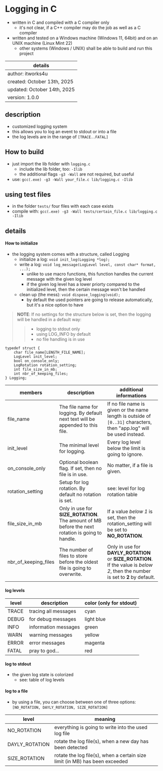 # Logging in C

-   written in C and compiled with a C compiler only
    -   it's not clear, if a C++ compiler may do the job as well as a C compiler
-   written and tested on a Windows machine (Windows 11, 64bit) and on an UNIX machine (Linux Mint 22)
    -   other systems (Windows / UNIX) shall be able to build and run this project

| details |
| - |
| author: itworks4u |
| created: October 13th, 2025 |
| updated: October 14th, 2025 |
| version: 1.0.0 |

##  description
-   customized logging system
-   this allows you to log an event to stdout or into a file
-   the log levels are in the range of `[TRACE..FATAL]`

##  How to build
-   just import the lib folder with `logging.c`
    -   include the lib folder, too: `-Ilib`
    -   the additional flags `-g3 -Wall` are not required, but useful
-   use: `gcc(.exe) -g3 -Wall your_file.c lib/logging.c -Ilib`

##  using test files
-   in the folder `tests/` four files with each case exists
-   compile with: `gcc(.exe) -g3 -Wall tests/certain_file.c lib/logging.c -Ilib`

##  details
####    How to initialize
-   the logging system comes with a structure, called Logging
    -   initialize a log: `void init_log(Logging *log);`
    -   write a log: `void log_message(LogLevel level, const char* format, ...);`
        -   unlike to use macro functions, this function handles the current message with the given log level
        -   if the given log level has a lower priorty compared to the initialized level, then the certain message won't be handled
    -   clean up (the mess): `void dispose_logging(void);`
        -   by default the used pointers are going to release automatically, but it's a nice option to have

> **NOTE**: If no settings for the structure below is set, then the logging will be handled in a default way:
>>  - logging to stdout only
>>  -   using LOG_INFO by default
>>  -   no file handling is in use 

```
typedef struct {
	char file_name[LENGTH_FILE_NAME];
	LogLevel init_level;
	bool on_console_only;
	LogRotation rotation_setting;
	int file_size_in_mb;
	int nbr_of_keeping_files;
} Logging;
```
| members | description | additional informations |
| - | - | - |
| file_name | The file name for logging. By default next text will be appended to this file. | If no file name is given or the name length is outside of `[0..31]` characters, then "app.log" will be used instead. |
| init_level | The minimal level for logging. | Every log level below the limit is going to ignore. |
| on_console_only | Optional boolean flag. If set, then no file is in use. | No matter, if a file is given. |
| rotation_setting | Setup for log rotation. By default no rotation is set. | see: level for log rotation table |
| file_size_in_mb | Only in use for **SIZE_ROTATION**. The amount of MB before the next rotation is going to handle. | If a value *below 1* is set, then the rotation_setting will be set to **NO_ROTATION**. |
| nbr_of_keeping_files | The number of files to store before the oldest file is going to overwrite. | Only in use for **DAYLY_ROTATION** or **SIZE_ROTATION**. If the value is *below 2*, then the number is set to **2** by default. |

####    log levels
| level | description | color (only for stdout) |
| - | - | - | 
| TRACE | tracing all messages | cyan |
| DEBUG | for debug messages | light blue |
| INFO | information messages | green |
| WARN | warning messages | yellow |
| ERROR | error messages | magenta |
| FATAL | pray to god...| red |

####    log to stdout
-   the given log state is colorized
    -   see: table of log levels

####    log to a file
-   by using a file, you can choose between one of three options: `[NO_ROTATION, DAYLY_ROTATION, SIZE_ROTATION]`

| level | meaning |
| - | - |
| NO_ROTATION | everything is going to write into the used log file |
| DAYLY_ROTATION | rotate the log file(s), when a new day has been detected |
| SIZE_ROTATION | rotate the log file(s), when a certain size limit (in MB) has been exceeded |